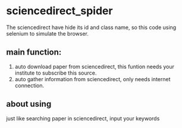 # sciencedirect_spider
The sciencedirect have hide its id and class name, so this code using selenium to simulate the browser.
## main function:
1. auto download paper from sciencedirect, this funtion needs your institute to subscribe this source.
2. auto gather information from sciencedirect, only needs internet connection.

## about using
just like searching paper in sciencedirect, input your keywords
